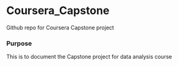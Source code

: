 # Coursera_Capstone
Github repo for Coursera Capstone project

### Purpose
This is to document the Capstone project for data analysis course
